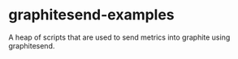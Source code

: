 graphitesend-examples
=============

A heap of scripts that are used to send metrics into graphite using graphitesend.

